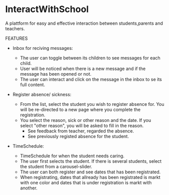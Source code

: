 # InteractWithSchool

A plattform for easy and effective interaction between students,parents and teachers.

FEATURES

- Inbox for reciving messages:

  - The user can toggle between its children to see messages for each child.
  - User will be noticed when there is a new message and if the message has been opened or not.
  - The user can interact and click on the message in the inbox to se its full content.

- Register absence/ sickness:

  - From the list, select the student you wish to register absence for. You will be re-directed to a new page where you complete the registration.
  - You select the reason, sick or other reason and the date. If you select "other reason", you will be asked to fill in the reason.
    - See feedback from teacher, regarded the absence.
    - See previously registed absence for the student.

- TimeSchedule:

  - TimeSchedule for when the student needs caring.
  - The user first selects the student. If there is several students, select the student from a carousel-slider.
  - The user can both register and see dates that has been registrated.
  - When registrating, dates that allready has been registrated is markt with one color and dates that is under registration is markt with another.
